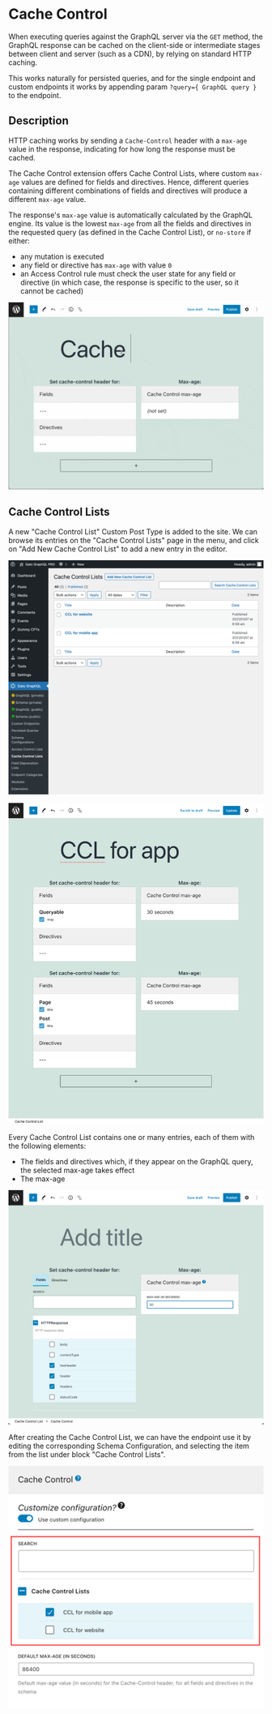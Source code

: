 # Cache Control

When executing queries against the GraphQL server via the `GET` method, the GraphQL response can be cached on the client-side or intermediate stages between client and server (such as a CDN), by relying on standard HTTP caching.

This works naturally for persisted queries, and for the single endpoint and custom endpoints it works by appending param `?query={ GraphQL query }` to the endpoint.

## Description

HTTP caching works by sending a `Cache-Control` header with a `max-age` value in the response, indicating for how long the response must be cached.

The Cache Control extension offers Cache Control Lists, where custom `max-age` values are defined for fields and directives. Hence, different queries containing different combinations of fields and directives will produce a different `max-age` value.

The response's `max-age` value is automatically calculated by the GraphQL engine. Its value is the lowest `max-age` from all the fields and directives in the requested query (as defined in the Cache Control List), or `no-store` if either:

- any mutation is executed
- any field or directive has `max-age` with value `0`
- an Access Control rule must check the user state for any field or directive (in which case, the response is specific to the user, so it cannot be cached)

<div class="img-width-1024" markdown=1>

![Defining a cache control policy](../../images/cache-control.gif "Defining a cache control policy")

</div>

## Cache Control Lists

A new "Cache Control List" Custom Post Type is added to the site. We can browse its entries on the "Cache Control Lists" page in the menu, and click on "Add New Cache Control List" to add a new entry in the editor.

<div class="img-width-1024" markdown=1>

![Cache Control Lists](../../images/cache-control-lists.png "Cache Control Lists")

</div>

<div class="img-width-1024" markdown=1>

![Cache Control List editor](../../images/cache-control-list.png "Cache Control List editor")

Every Cache Control List contains one or many entries, each of them with the following elements:

</div>

- The fields and directives which, if they appear on the GraphQL query, the selected max-age takes effect
- The max-age

<div class="img-width-1024" markdown=1>

![Cache Control entry](../../images/cache-control-entry.png "Cache Control entry")

</div>

After creating the Cache Control List, we can have the endpoint use it by editing the corresponding Schema Configuration, and selecting the item from the list under block "Cache Control Lists".

<div class="img-width-640" markdown=1>

![Selecting a Cache Control List in the Schema Configuration](../../images/schema-config-cache-control-lists.png "Selecting a Cache Control List in the Schema Configuration")

</div>

<!-- 
## Bundles including extension

- [“All Extensions” Bundle](../../../../../bundle-extensions/all-feature-bundled-extensions/docs/modules/all-feature-bundled-extensions/en.md)
- [“Multiple Query Execution” Bundle](../../../../../bundle-extensions/multiple-query-execution/docs/modules/multiple-query-execution/en.md) -->
